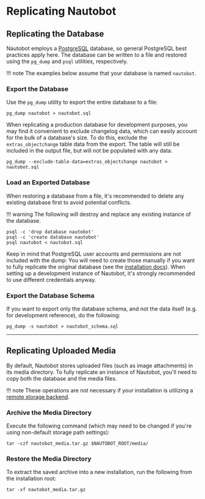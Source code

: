 # Replicating Nautobot

## Replicating the Database

Nautobot employs a [PostgreSQL](https://www.postgresql.org/) database, so general PostgreSQL best practices apply here. The database can be written to a file and restored using the `pg_dump` and `psql` utilities, respectively.

!!! note
    The examples below assume that your database is named `nautobot`.

### Export the Database

Use the `pg_dump` utility to export the entire database to a file:

```no-highlight
pg_dump nautobot > nautobot.sql
```

When replicating a production database for development purposes, you may find it convenient to exclude changelog data, which can easily account for the bulk of a database's size. To do this, exclude the `extras_objectchange` table data from the export. The table will still be included in the output file, but will not be populated with any data.

```no-highlight
pg_dump --exclude-table-data=extras_objectchange nautobot > nautobot.sql
```

### Load an Exported Database

When restoring a database from a file, it's recommended to delete any existing database first to avoid potential conflicts.

!!! warning
    The following will destroy and replace any existing instance of the database.

```no-highlight
psql -c 'drop database nautobot'
psql -c 'create database nautobot'
psql nautobot < nautobot.sql
```

Keep in mind that PostgreSQL user accounts and permissions are not included with the dump: You will need to create those manually if you want to fully replicate the original database (see the [installation docs](../installation/install_system.md)). When setting up a development instance of Nautobot, it's strongly recommended to use different credentials anyway.

### Export the Database Schema

If you want to export only the database schema, and not the data itself (e.g. for development reference), do the following:

```no-highlight
pg_dump -s nautobot > nautobot_schema.sql
```

---

## Replicating Uploaded Media

By default, Nautobot stores uploaded files (such as image attachments) in its media directory. To fully replicate an instance of Nautobot, you'll need to copy both the database and the media files.

!!! note
    These operations are not necessary if your installation is utilizing a [remote storage backend](../configuration/optional-settings.md#storage_backend).

### Archive the Media Directory

Execute the following command (which may need to be changed if you're using non-default storage path settings):

```no-highlight
tar -czf nautobot_media.tar.gz $NAUTOBOT_ROOT/media/
```

### Restore the Media Directory

To extract the saved archive into a new installation, run the following from the installation root:

```no-highlight
tar -xf nautobot_media.tar.gz
```
